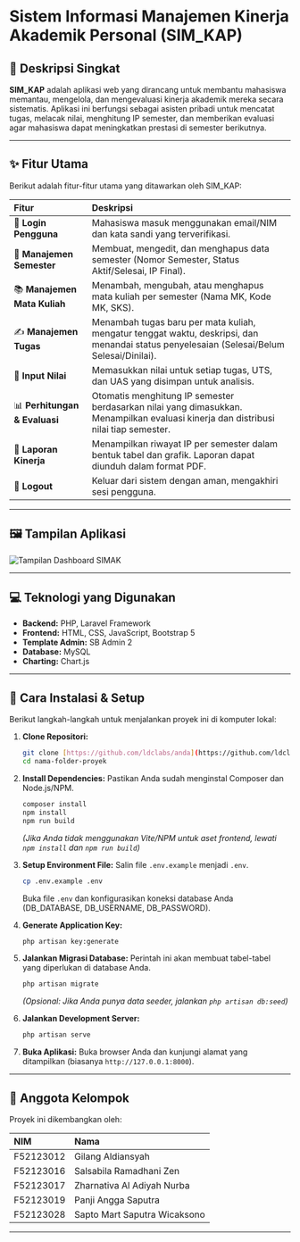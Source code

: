 # Sistem Informasi Manajemen Kinerja Akademik Personal (SIM_KAP) 

## 📜 Deskripsi Singkat

**SIM_KAP** adalah aplikasi web yang dirancang untuk membantu mahasiswa memantau, mengelola, dan mengevaluasi kinerja akademik mereka secara sistematis. Aplikasi ini berfungsi sebagai asisten pribadi untuk mencatat tugas, melacak nilai, menghitung IP semester, dan memberikan evaluasi agar mahasiswa dapat meningkatkan prestasi di semester berikutnya.

---

## ✨ Fitur Utama

Berikut adalah fitur-fitur utama yang ditawarkan oleh SIM_KAP:

| Fitur                   | Deskripsi                                                                                                                               |
| :---------------------- | :-------------------------------------------------------------------------------------------------------------------------------------- |
| 👤 **Login Pengguna** | Mahasiswa masuk menggunakan email/NIM dan kata sandi yang terverifikasi.                                                                  |
| 📅 **Manajemen Semester** | Membuat, mengedit, dan menghapus data semester (Nomor Semester, Status Aktif/Selesai, IP Final).                                          |
| 📚 **Manajemen Mata Kuliah**| Menambah, mengubah, atau menghapus mata kuliah per semester (Nama MK, Kode MK, SKS).                                                    |
| ✍️ **Manajemen Tugas** | Menambah tugas baru per mata kuliah, mengatur tenggat waktu, deskripsi, dan menandai status penyelesaian (Selesai/Belum Selesai/Dinilai). |
| 💯 **Input Nilai** | Memasukkan nilai untuk setiap tugas, UTS, dan UAS yang disimpan untuk analisis.                                                          |
| 📊 **Perhitungan & Evaluasi** | Otomatis menghitung IP semester berdasarkan nilai yang dimasukkan. Menampilkan evaluasi kinerja dan distribusi nilai tiap semester.    |
| 📄 **Laporan Kinerja** | Menampilkan riwayat IP per semester dalam bentuk tabel dan grafik. Laporan dapat diunduh dalam format PDF.                             |
| 🚪 **Logout** | Keluar dari sistem dengan aman, mengakhiri sesi pengguna.                                                                                |

---

## 🖼️ Tampilan Aplikasi

![Tampilan Dashboard SIMAK](https://github.com/Saptomart12/Penjaminan-Mutu-Sistem-Informasi_SI-A_Kelompok-3/blob/edca3cca40ad140338061540e08dac5487ba5e87/public/assets/images/dashboard-simak.png)

---

## 💻 Teknologi yang Digunakan

* **Backend:** PHP, Laravel Framework
* **Frontend:** HTML, CSS, JavaScript, Bootstrap 5
* **Template Admin:** SB Admin 2
* **Database:** MySQL
* **Charting:** Chart.js

---

## 🚀 Cara Instalasi & Setup

Berikut langkah-langkah untuk menjalankan proyek ini di komputer lokal:

1.  **Clone Repositori:**
    ```bash
    git clone [https://github.com/ldclabs/anda](https://github.com/ldclabs/anda)
    cd nama-folder-proyek 
    ```

2.  **Install Dependencies:**
    Pastikan Anda sudah menginstal Composer dan Node.js/NPM.
    ```bash
    composer install
    npm install 
    npm run build 
    ```
    *(Jika Anda tidak menggunakan Vite/NPM untuk aset frontend, lewati `npm install` dan `npm run build`)*

3.  **Setup Environment File:**
    Salin file `.env.example` menjadi `.env`.
    ```bash
    cp .env.example .env
    ```
    Buka file `.env` dan konfigurasikan koneksi database Anda (DB_DATABASE, DB_USERNAME, DB_PASSWORD).

4.  **Generate Application Key:**
    ```bash
    php artisan key:generate
    ```

5.  **Jalankan Migrasi Database:**
    Perintah ini akan membuat tabel-tabel yang diperlukan di database Anda.
    ```bash
    php artisan migrate
    ```
    *(Opsional: Jika Anda punya data *seeder*, jalankan `php artisan db:seed`)*

6.  **Jalankan Development Server:**
    ```bash
    php artisan serve
    ```

7.  **Buka Aplikasi:**
    Buka browser Anda dan kunjungi alamat yang ditampilkan (biasanya `http://127.0.0.1:8000`).

---

## 👥 Anggota Kelompok

Proyek ini dikembangkan oleh:

| NIM       | Nama                             |
| :-------- | :------------------------------- |
| F52123012 | Gilang Aldiansyah                |
| F52123016 | Salsabila Ramadhani Zen          |
| F52123017 | Zharnativa Al Adiyah Nurba       |
| F52123019 | Panji Angga Saputra              |
| F52123028 | Sapto Mart Saputra Wicaksono     |

---
